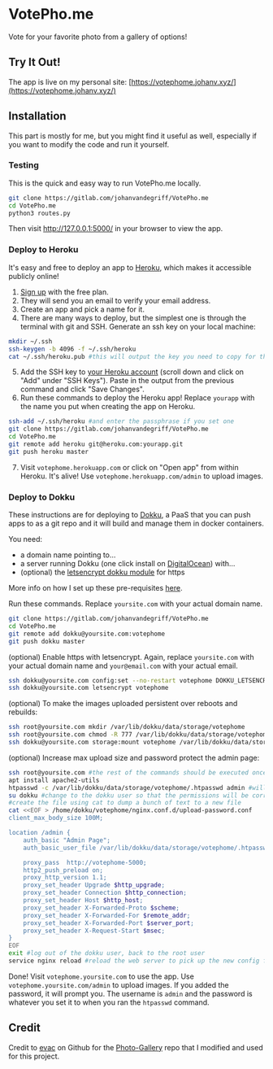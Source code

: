 # VotePho.me
Vote for your favorite photo from a gallery of options!

## Try It Out!
The app is live on my personal site: [https://votephome.johanv.xyz/](https://votephome.johanv.xyz/)

## Installation
This part is mostly for me, but you might find it useful as well, especially if you want to modify the code and run it yourself.

### Testing
This is the quick and easy way to run VotePho.me locally.
```bash
git clone https://gitlab.com/johanvandegriff/VotePho.me
cd VotePho.me
python3 routes.py
```
Then visit http://127.0.0.1:5000/ in your browser to view the app.

### Deploy to Heroku
It's easy and free to deploy an app to [Heroku](https://www.heroku.com/), which makes it accessible publicly online!
1. [Sign up](https://signup.heroku.com/) with the free plan.
2. They will send you an email to verify your email address.
3. Create an app and pick a name for it.
4. There are many ways to deploy, but the simplest one is through the terminal with git and SSH. Generate an ssh key on your local machine:
```bash
mkdir ~/.ssh
ssh-keygen -b 4096 -f ~/.ssh/heroku
cat ~/.ssh/heroku.pub #this will output the key you need to copy for the next step
```
5. Add the SSH key to [your Heroku account](https://dashboard.heroku.com/account) (scroll down and click on "Add" under "SSH Keys"). Paste in the output from the previous command and click "Save Changes".
6. Run these commands to deploy the Heroku app! Replace `yourapp` with the name you put when creating the app on Heroku.
```bash
ssh-add ~/.ssh/heroku #and enter the passphrase if you set one
git clone https://gitlab.com/johanvandegriff/VotePho.me
cd VotePho.me
git remote add heroku git@heroku.com:yourapp.git
git push heroku master
```
7. Visit `votephome.herokuapp.com` or click on "Open app" from within Heroku. It's alive! Use `votephome.herokuapp.com/admin` to upload images.

### Deploy to Dokku
These instructions are for deploying to [Dokku](http://dokku.viewdocs.io/dokku/), a PaaS that you can push apps to as a git repo and it will build and manage them in docker containers.

You need:
* a domain name pointing to...
* a server running Dokku (one click install on [DigitalOcean](https://m.do.co/c/f300a2838d1d)) with...
* (optional) the [letsencrypt dokku module](https://github.com/dokku/dokku-letsencrypt) for https

More info on how I set up these pre-requisites [here](https://blog.johanv.xyz/how-i-created-johanv-xyz).

Run these commands. Replace `yoursite.com` with your actual domain name.
```bash
git clone https://gitlab.com/johanvandegriff/VotePho.me
cd VotePho.me
git remote add dokku@yoursite.com:votephome
git push dokku master
```

(optional) Enable https with letsencrypt. Again, replace `yoursite.com` with your actual domain name and `your@email.com` with your actual email.
```bash
ssh dokku@yoursite.com config:set --no-restart votephome DOKKU_LETSENCRYPT_EMAIL=your@email.com
ssh dokku@yoursite.com letsencrypt votephome
```

(optional) To make the images uploaded persistent over reboots and rebuilds:
```bash
ssh root@yoursite.com mkdir /var/lib/dokku/data/storage/votephome
ssh root@yoursite.com chmod -R 777 /var/lib/dokku/data/storage/votephome
ssh dokku@yoursite.com storage:mount votephome /var/lib/dokku/data/storage/votephome:/app/static/images
```

(optional) Increase max upload size and password protect the admin page:
```bash
ssh root@yoursite.com #the rest of the commands should be executed once you are logged in
apt install apache2-utils
htpasswd -c /var/lib/dokku/data/storage/votephome/.htpasswd admin #will prompt you for a password
su dokku #change to the dokku user so that the permissions will be correct on the file you are about to create
#create the file using cat to dump a bunch of text to a new file
cat <<EOF > /home/dokku/votephome/nginx.conf.d/upload-password.conf
client_max_body_size 100M;

location /admin {
    auth_basic "Admin Page";
    auth_basic_user_file /var/lib/dokku/data/storage/votephome/.htpasswd;

    proxy_pass  http://votephome-5000;
    http2_push_preload on;
    proxy_http_version 1.1;
    proxy_set_header Upgrade $http_upgrade;
    proxy_set_header Connection $http_connection;
    proxy_set_header Host $http_host;
    proxy_set_header X-Forwarded-Proto $scheme;
    proxy_set_header X-Forwarded-For $remote_addr;
    proxy_set_header X-Forwarded-Port $server_port;
    proxy_set_header X-Request-Start $msec;
}
EOF
exit #log out of the dokku user, back to the root user
service nginx reload #reload the web server to pick up the new config file you made
```

Done! Visit `votephome.yoursite.com` to use the app. Use `votephome.yoursite.com/admin` to upload images. If you added the password, it will prompt you. The username is `admin` and the password is whatever you set it to when you ran the `htpasswd` command.

## Credit
Credit to [evac](https://github.com/evac) on Github for the [Photo-Gallery](https://github.com/evac/Photo-Gallery) repo that I modified and used for this project.
